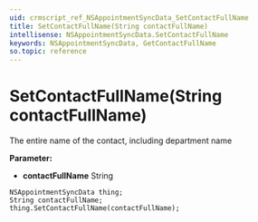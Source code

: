 ```yaml
---
uid: crmscript_ref_NSAppointmentSyncData_SetContactFullName
title: SetContactFullName(String contactFullName)
intellisense: NSAppointmentSyncData.SetContactFullName
keywords: NSAppointmentSyncData, GetContactFullName
so.topic: reference
---
```


# SetContactFullName(String contactFullName)

The entire name of the contact, including department name

**Parameter:** 
* **contactFullName** String

```crmscript
NSAppointmentSyncData thing;
String contactFullName;
thing.SetContactFullName(contactFullName);
```

